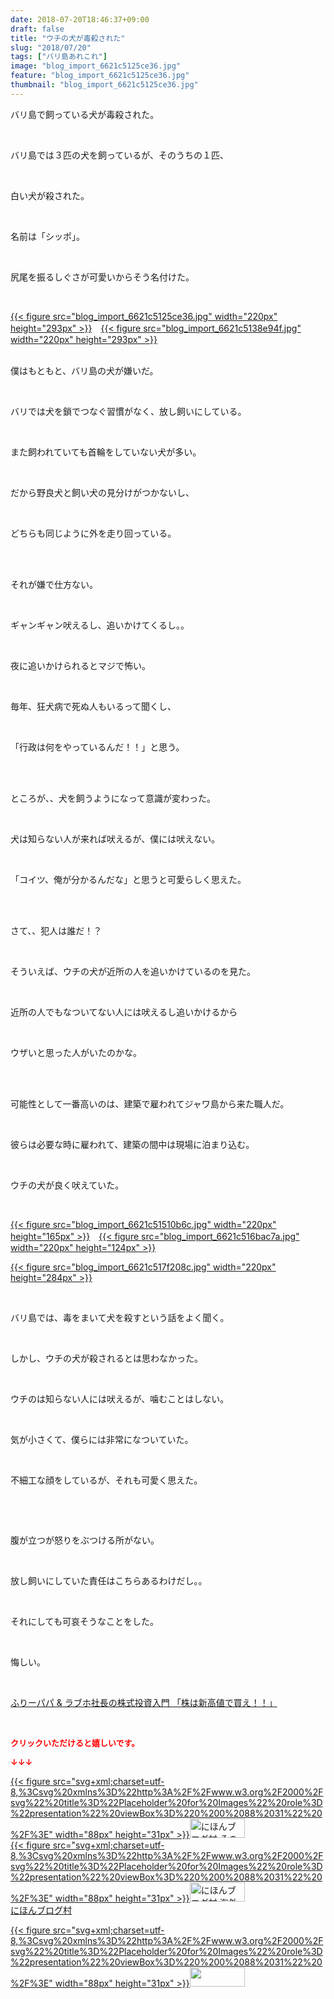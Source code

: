 ```yaml
---
date: 2018-07-20T18:46:37+09:00
draft: false
title: "ウチの犬が毒殺された"
slug: "2018/07/20"
tags: ["バリ島あれこれ"]
image: "blog_import_6621c5125ce36.jpg"
feature: "blog_import_6621c5125ce36.jpg"
thumbnail: "blog_import_6621c5125ce36.jpg"
---
```

<p>バリ島で飼っている犬が毒殺された。</p><p> </p><p>バリ島では３匹の犬を飼っているが、そのうちの１匹、</p><p> </p><p>白い犬が殺された。</p><p> </p><p>名前は「シッポ」。</p><p> </p><p>尻尾を振るしぐさが可愛いからそう名付けた。</p><p> </p><p><a href="blog_import_6621c5125ce36.jpg">{{< figure src="blog_import_6621c5125ce36.jpg" width="220px" height="293px" >}}</a>　<a href="blog_import_6621c5138e94f.jpg">{{< figure src="blog_import_6621c5138e94f.jpg" width="220px" height="293px" >}}</a></p><p><br/>僕はもともと、バリ島の犬が嫌いだ。</p><p> </p><p>バリでは犬を鎖でつなぐ習慣がなく、放し飼いにしている。</p><p> </p><p>また飼われていても首輪をしていない犬が多い。</p><p> </p><p>だから野良犬と飼い犬の見分けがつかないし、</p><p> </p><p>どちらも同じように外を走り回っている。</p><p> </p><p><br/>それが嫌で仕方ない。</p><p> </p><p>ギャンギャン吠えるし、追いかけてくるし。。</p><p> </p><p>夜に追いかけられるとマジで怖い。</p><p> </p><p>毎年、狂犬病で死ぬ人もいるって聞くし、</p><p> </p><p>「行政は何をやっているんだ！！」と思う。</p><p> </p><p><br/>ところが、、犬を飼うようになって意識が変わった。</p><p> </p><p>犬は知らない人が来れば吠えるが、僕には吠えない。</p><p> </p><p>「コイツ、俺が分かるんだな」と思うと可愛らしく思えた。</p><p> </p><p><br/>さて、、犯人は誰だ！？</p><p> </p><p>そういえば、ウチの犬が近所の人を追いかけているのを見た。</p><p> </p><p>近所の人でもなついてない人には吠えるし追いかけるから</p><p> </p><p>ウザいと思った人がいたのかな。</p><p> </p><p><br/>可能性として一番高いのは、建築で雇われてジャワ島から来た職人だ。</p><p> </p><p>彼らは必要な時に雇われて、建築の間中は現場に泊まり込む。</p><p> </p><p>ウチの犬が良く吠えていた。</p><p> </p><p><a href="blog_import_6621c51510b6c.jpg">{{< figure src="blog_import_6621c51510b6c.jpg" width="220px" height="165px" >}}</a>　<a href="blog_import_6621c516bac7a.jpg">{{< figure src="blog_import_6621c516bac7a.jpg" width="220px" height="124px" >}}</a></p><p><a href="blog_import_6621c517f208c.jpg">{{< figure src="blog_import_6621c517f208c.jpg" width="220px" height="284px" >}}</a></p><p> </p><p>バリ島では、毒をまいて犬を殺すという話をよく聞く。</p><p> </p><p>しかし、ウチの犬が殺されるとは思わなかった。</p><p> </p><p>ウチのは知らない人には吠えるが、噛むことはしない。</p><p> </p><p>気が小さくて、僕らには非常になついていた。</p><p> </p><p>不細工な顔をしているが、それも可愛く思えた。</p><p> </p><p> </p><p>腹が立つが怒りをぶつける所がない。</p><p> </p><p>放し飼いにしていた責任はこちらあるわけだし。。</p><p> </p><p>それにしても可哀そうなことをした。</p><p> </p><p>悔しい。</p><p> </p><p><a href="shintakane" target="_blank">ふりーパパ &amp; ラブホ社長の株式投資入門 「株は新高値で買え！！」</a></p><p> </p><p><font color="#ff0000" size="2"><strong>クリックいただけると嬉しいです。</strong></font></p><p><font color="#ff0000" size="2"><strong>↓↓↓</strong></font></p><p><a href="ranking.html?p_cid=01260127" id="&amp;blogmura_banner" target="_blank">{{< figure src="svg+xml;charset=utf-8,%3Csvg%20xmlns%3D%22http%3A%2F%2Fwww.w3.org%2F2000%2Fsvg%22%20title%3D%22Placeholder%20for%20Images%22%20role%3D%22presentation%22%20viewBox%3D%220%200%2088%2031%22%20%2F%3E" width="88px" height="31px" >}}<noscript><img alt="にほんブログ村 その他生活ブログ 不動産投資へ" border="0" height="31" src="https://img-proxy.blog-video.jp/images?url=http%3A%2F%2Flife.blogmura.com%2Fhudousantoushi%2Fimg%2Fhudousantoushi88_31.gif" width="88"></noscript></a><br/><a href="ranking.html?p_cid=01260127" target="_blank">{{< figure src="svg+xml;charset=utf-8,%3Csvg%20xmlns%3D%22http%3A%2F%2Fwww.w3.org%2F2000%2Fsvg%22%20title%3D%22Placeholder%20for%20Images%22%20role%3D%22presentation%22%20viewBox%3D%220%200%2088%2031%22%20%2F%3E" width="88px" height="31px" >}}<noscript><img alt="にほんブログ村 海外生活ブログ バリ島情報へ" border="0" height="31" src="https://img-proxy.blog-video.jp/images?url=http%3A%2F%2Foverseas.blogmura.com%2Fbali%2Fimg%2Fbali88_31.gif" width="88"></noscript></a><br/><a href="ranking.html?p_cid=01260127" target="_blank">にほんブログ村</a></p><p><a href="link.php?1804582" title="人気ブログランキングへ">{{< figure src="svg+xml;charset=utf-8,%3Csvg%20xmlns%3D%22http%3A%2F%2Fwww.w3.org%2F2000%2Fsvg%22%20title%3D%22Placeholder%20for%20Images%22%20role%3D%22presentation%22%20viewBox%3D%220%200%2088%2031%22%20%2F%3E" width="88px" height="31px" >}}<noscript><img border="0" height="31" src="https://blog.with2.net/img/banner/banner_22.gif" width="88"></noscript></a></p><p> </p>

